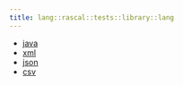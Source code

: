 ```yaml
---
title: lang::rascal::tests::library::lang
---
```



   * [java](../../../../../../Library/lang/rascal/tests/library/lang/java)
   * [xml](../../../../../../Library/lang/rascal/tests/library/lang/xml)
   * [json](../../../../../../Library/lang/rascal/tests/library/lang/json)
   * [csv](../../../../../../Library/lang/rascal/tests/library/lang/csv)